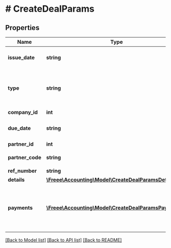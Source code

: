 # # CreateDealParams

## Properties

Name | Type | Description | Notes
------------ | ------------- | ------------- | -------------
**issue_date** | **string** | 発生日 (yyyy-mm-dd) | 
**type** | **string** | 収支区分 (収入: income, 支出: expense) | 
**company_id** | **int** | 事業所ID | 
**due_date** | **string** | 支払期日(yyyy-mm-dd) | [optional] 
**partner_id** | **int** | 取引先ID | [optional] 
**partner_code** | **string** | 取引先コード | [optional] 
**ref_number** | **string** | 管理番号 | [optional] 
**details** | [**\Freee\Accounting\Model\CreateDealParamsDetails[]**](CreateDealParamsDetails.md) |  | 
**payments** | [**\Freee\Accounting\Model\CreateDealParamsPayments[]**](CreateDealParamsPayments.md) | 支払行一覧（配列）：未指定の場合、未決済の取引を作成します。 | [optional] 

[[Back to Model list]](../../README.md#documentation-for-models) [[Back to API list]](../../README.md#documentation-for-api-endpoints) [[Back to README]](../../README.md)


